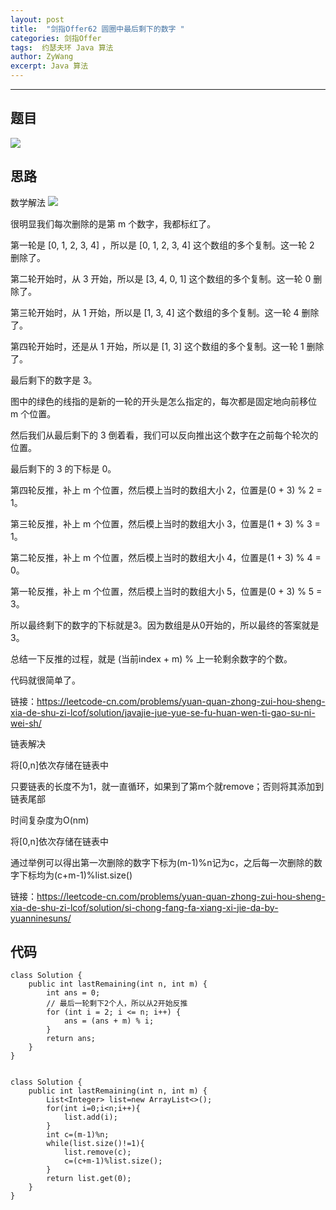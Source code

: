 ```yaml
---
layout: post
title:  "剑指Offer62 圆圈中最后剩下的数字 "
categories: 剑指Offer
tags:  约瑟夫环 Java 算法
author: ZyWang
excerpt: Java 算法 
---
```


****
## 题目 ##

![](https://s1.ax1x.com/2020/08/30/dbiTF1.jpg)

## 思路 ##

数学解法
![](https://picb.zhimg.com/v2-bdc0a2eee7d543568243a09d62778757_r.jpg)

很明显我们每次删除的是第 m 个数字，我都标红了。

第一轮是 [0, 1, 2, 3, 4] ，所以是 [0, 1, 2, 3, 4] 这个数组的多个复制。这一轮 2 删除了。

第二轮开始时，从 3 开始，所以是 [3, 4, 0, 1] 这个数组的多个复制。这一轮 0 删除了。

第三轮开始时，从 1 开始，所以是 [1, 3, 4] 这个数组的多个复制。这一轮 4 删除了。

第四轮开始时，还是从 1 开始，所以是 [1, 3] 这个数组的多个复制。这一轮 1 删除了。

最后剩下的数字是 3。

图中的绿色的线指的是新的一轮的开头是怎么指定的，每次都是固定地向前移位 m 个位置。

然后我们从最后剩下的 3 倒着看，我们可以反向推出这个数字在之前每个轮次的位置。

最后剩下的 3 的下标是 0。

第四轮反推，补上 m 个位置，然后模上当时的数组大小 2，位置是(0 + 3) % 2 = 1。

第三轮反推，补上 m 个位置，然后模上当时的数组大小 3，位置是(1 + 3) % 3 = 1。

第二轮反推，补上 m 个位置，然后模上当时的数组大小 4，位置是(1 + 3) % 4 = 0。

第一轮反推，补上 m 个位置，然后模上当时的数组大小 5，位置是(0 + 3) % 5 = 3。

所以最终剩下的数字的下标就是3。因为数组是从0开始的，所以最终的答案就是3。

总结一下反推的过程，就是 (当前index + m) % 上一轮剩余数字的个数。

代码就很简单了。

链接：https://leetcode-cn.com/problems/yuan-quan-zhong-zui-hou-sheng-xia-de-shu-zi-lcof/solution/javajie-jue-yue-se-fu-huan-wen-ti-gao-su-ni-wei-sh/

链表解决

将[0,n]依次存储在链表中

只要链表的长度不为1，就一直循环，如果到了第m个就remove；否则将其添加到链表尾部

时间复杂度为O(nm)

将[0,n]依次存储在链表中

通过举例可以得出第一次删除的数字下标为(m-1)%n记为c，之后每一次删除的数字下标均为(c+m-1)%list.size()

链接：https://leetcode-cn.com/problems/yuan-quan-zhong-zui-hou-sheng-xia-de-shu-zi-lcof/solution/si-chong-fang-fa-xiang-xi-jie-da-by-yuanninesuns/

## 代码 ##

	class Solution {
	    public int lastRemaining(int n, int m) {
	        int ans = 0;
	        // 最后一轮剩下2个人，所以从2开始反推
	        for (int i = 2; i <= n; i++) {
	            ans = (ans + m) % i;
	        }
	        return ans;
	    }
	}

	
	class Solution {
	    public int lastRemaining(int n, int m) {
	        List<Integer> list=new ArrayList<>();
	        for(int i=0;i<n;i++){
	            list.add(i);
	        }
	        int c=(m-1)%n;
	        while(list.size()!=1){
	            list.remove(c);
	            c=(c+m-1)%list.size();
	        }
	        return list.get(0);
	    }
	}